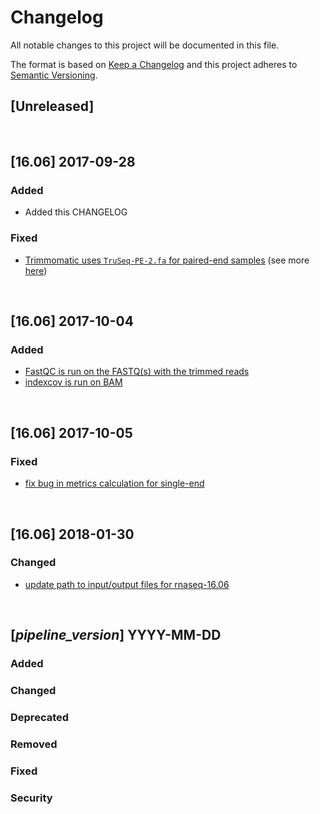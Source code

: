 # Changelog
All notable changes to this project will be documented in this file.

The format is based on [Keep a Changelog](http://keepachangelog.com/en/1.0.0/)
and this project adheres to [Semantic Versioning](http://semver.org/spec/v2.0.0.html).

## [Unreleased]

<br>

## [16.06] 2017-09-28
### Added
- Added this CHANGELOG

### Fixed
- [Trimmomatic uses `TruSeq-PE-2.fa` for paired-end samples](https://github.com/CRG-Beato/pipelines/commit/b09e1d8b6ad40c17fe7393a4453cffc50b2f35b0) (see more [here](https://public_docs.crg.es/mbeato/jquilez/projects/misc/2017-09-27_adapter_removal/2017-09-27_adapter_removal.slides.html))

<br>

## [16.06] 2017-10-04
### Added
- [FastQC is run on the FASTQ(s) with the trimmed reads](https://github.com/CRG-Beato/pipelines/commit/dd585dc1612b881c7c395f7c2f04e39013b3652e)
- [indexcov is run on BAM](https://github.com/CRG-Beato/pipelines/commit/c481bf0ebbecb3318ea456d519089fbd8a95f18c)

<br>

## [16.06] 2017-10-05
### Fixed
- [fix bug in metrics calculation for single-end](https://github.com/CRG-Beato/pipelines/commit/a5b49dbd17e7999f912264eb22dce408e20982f7)

<br>

## [16.06] 2018-01-30
### Changed
- [update path to input/output files for rnaseq-16.06](https://github.com/CRG-Beato/pipelines/commit/566c6777e7b961d7c3a938bfa0119e9cc5482f04)

<br>

## [_pipeline_version_] YYYY-MM-DD
### Added
### Changed
### Deprecated
### Removed
### Fixed
### Security

